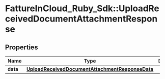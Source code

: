 # FattureInCloud_Ruby_Sdk::UploadReceivedDocumentAttachmentResponse

## Properties

| Name | Type | Description | Notes |
| ---- | ---- | ----------- | ----- |
| **data** | [**UploadReceivedDocumentAttachmentResponseData**](UploadReceivedDocumentAttachmentResponseData.md) |  |  |


